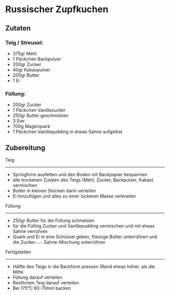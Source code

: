 # Russischer Zupfkuchen

## Zutaten

### Teig / Streusel:
- 375gr Mehl
- 1 Päckchen Backpulver
- 200gr Zucker
- 40gr Kakaopulver
- 200gr Butter
- 1 Ei

### Füllung:
- 200gr Zucker
- 1 Päckchen Vanillezucker
- 250gr Butter geschmolzen
- 3 Eier
- 700g Magerquark
- 1 Päckchen Vanillepudding in etwas Sahne aufgelöst

## Zubereitung

Teig

-----
- Springform ausfetten und den Boden mit Backpapier bespannen
- alle trockenen Zutaten des Teigs (Mehl, Zucker, Backpulver, Kakao) vermischen
- Butter in kleinen Stücken darin verteilen
- Ei hinzufügen und alles zu einer lockeren Masse verkneten

Füllung

-----
- 250gr Butter für die Füllung schmelzen
- für die Fülling Zucker und Vanillepudding vermischen und mit etwas Sahne verrühren
- Quark und Ei in eine Schüssel geben, flüssige Butter unterrühren und die
  Zucker-...- Sahne-Mischung unterrühren

Fertigstellen

-----
- Hälfte des Teigs in die Backform pressen (Rand etwas höher, als die Mitte
- Füllung darauf verteilen
- Restlichen Teig darauf verteilen
- Bei 175°C 60-70min backen